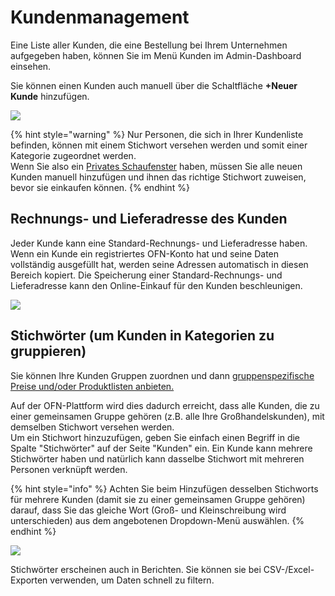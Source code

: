 # Kundenmanagement

Eine Liste aller Kunden, die eine Bestellung bei Ihrem Unternehmen aufgegeben haben, können Sie im Menü Kunden im Admin-Dashboard einsehen.

Sie können einen Kunden auch manuell über die Schaltfläche **+Neuer Kunde** hinzufügen.

![](<../../../.gitbook/assets/customer1 (2).jpg>)

{% hint style="warning" %}
Nur Personen, die sich in Ihrer Kundenliste befinden, können mit einem Stichwort versehen werden und somit einer Kategorie zugeordnet werden.\
Wenn Sie also ein [Privates Schaufenster](../private-shopfront.md) haben, müssen Sie alle neuen Kunden manuell hinzufügen und ihnen das richtige Stichwort zuweisen, bevor sie einkaufen können.
{% endhint %}

## Rechnungs- und Lieferadresse des Kunden

Jeder Kunde kann eine Standard-Rechnungs- und Lieferadresse haben. Wenn ein Kunde ein registriertes OFN-Konto hat und seine Daten vollständig ausgefüllt hat, werden seine Adressen automatisch in diesen Bereich kopiert. Die Speicherung einer Standard-Rechnungs- und Lieferadresse kann den Online-Einkauf für den Kunden beschleunigen.

![](../../../.gitbook/assets/customeraddress.jpg)

## Stichwörter (um Kunden in Kategorien zu gruppieren)

Sie können Ihre Kunden Gruppen zuordnen und dann [gruppenspezifische Preise und/oder Produktlisten anbieten.](tags-and-tag-rules.md#customer-specific-pricing)

Auf der OFN-Plattform wird dies dadurch erreicht, dass alle Kunden, die zu einer gemeinsamen Gruppe gehören (z.B. alle Ihre Großhandelskunden), mit demselben Stichwort versehen werden.\
Um ein Stichwort hinzuzufügen, geben Sie einfach einen Begriff in die Spalte "Stichwörter" auf der Seite "Kunden" ein. Ein Kunde kann mehrere Stichwörter haben und natürlich kann dasselbe Stichwort mit mehreren Personen verknüpft werden.

{% hint style="info" %}
Achten Sie beim Hinzufügen desselben Stichworts für mehrere Kunden (damit sie zu einer gemeinsamen Gruppe gehören) darauf, dass Sie das gleiche Wort (Groß- und Kleinschreibung wird unterschieden) aus dem angebotenen Dropdown-Menü auswählen.
{% endhint %}

![](../../../.gitbook/assets/customertags.jpg)

Stichwörter erscheinen auch in Berichten. Sie können sie bei CSV-/Excel-Exporten verwenden, um Daten schnell zu filtern.
